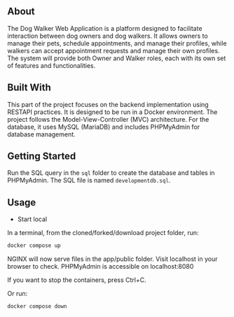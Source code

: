 ## About
The Dog Walker Web Application is a platform designed to facilitate interaction between dog owners and dog walkers. It allows owners to manage their pets, schedule appointments, and manage their profiles, while walkers can accept appointment requests and manage their own profiles. The system will provide both Owner and Walker roles, each with its own set of features and functionalities.

## Built With
This part of the project focuses on the backend implementation using RESTAPI practices. It is designed to be run in a Docker environment. The project follows the Model-View-Controller (MVC) architecture. For the database, it uses MySQL (MariaDB) and includes PHPMyAdmin for database management.


## Getting Started
Run the SQL query in the `sql` folder to create the database and tables in PHPMyAdmin. The SQL file is named `developmentdb.sql`.

## Usage

- Start local

In a terminal, from the cloned/forked/download project folder, run:

```bash
docker compose up
```

NGINX will now serve files in the app/public folder. Visit localhost in your browser to check.
PHPMyAdmin is accessible on localhost:8080

If you want to stop the containers, press Ctrl+C.

Or run:

```bash
docker compose down
```

